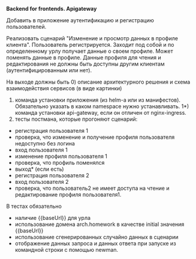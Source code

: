 **Backend for frontends. Apigateway**

Добавить в приложение аутентификацию и регистрацию пользователей.

Реализовать сценарий "Изменение и просмотр данных в профиле клиента".
Пользователь регистрируется. Заходит под собой и по определенному урлу получает данные о своем профиле. Может поменять данные в профиле. Данные профиля для чтения и редактирования не должны быть доступны другим клиентам (аутентифицированным или нет).

На выходе должны быть
0) описание архитектурного решения и схема взаимодействия сервисов (в виде картинки)
1) команда установки приложения (из helm-а или из манифестов). Обязательно указать в каком namespace нужно устанавливать.
1*) команда установки api-gateway, если он отличен от nginx-ingress.
2) тесты постмана, которые прогоняют сценарий:
- регистрация пользователя 1
- проверка, что изменение и получение профиля пользователя недоступно без логина
- вход пользователя 1
- изменение профиля пользователя 1
- проверка, что профиль поменялся
- выход* (если есть)
- регистрация пользователя 2
- вход пользователя 2
- проверка, что пользователь2 не имеет доступа на чтение и редактирование профиля пользователя1.

В тестах обязательно
- наличие {{baseUrl}} для урла
- использование домена arch.homework в качестве initial значения {{baseUrl}}
- использование сгенерированных случайно данных в сценарии
- отображение данных запроса и данных ответа при запуске из командной строки с помощью newman.